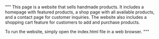 
"""
This page is a website that sells handmade products. It includes a homepage with featured products, a shop page with all available products, and a contact page for customer inquiries. The website also includes a shopping cart feature for customers to add and purchase products. 

To run the website, simply open the index.html file in a web browser. 
"""
